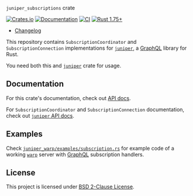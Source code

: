 `juniper_subscriptions` crate

[![Crates.io](https://img.shields.io/crates/v/juniper_subscriptions.svg?maxAge=2592000)](https://crates.io/crates/juniper_subscriptions)
[![Documentation](https://docs.rs/juniper_subscriptions/badge.svg)](https://docs.rs/juniper_subscriptions)
[![CI](https://github.com/graphql-rust/juniper/workflows/CI/badge.svg?branch=master "CI")](https://github.com/graphql-rust/juniper/actions?query=workflow%3ACI+branch%3Amaster)
[![Rust 1.75+](https://img.shields.io/badge/rustc-1.75+-lightgray.svg "Rust 1.75+")](https://blog.rust-lang.org/2023/12/28/Rust-1.75.0.html)

- [Changelog](https://github.com/graphql-rust/juniper/blob/juniper_subscriptions-v0.17.0/juniper_subscriptions/CHANGELOG.md)

This repository contains `SubscriptionCoordinator` and `SubscriptionConnection` implementations for 
[`juniper`], a [GraphQL] library for Rust.

You need both this and [`juniper`] crate for usage.




## Documentation

For this crate's documentation, check out [API docs](https://docs.rs/juniper_subscriptions).

For `SubscriptionCoordinator` and `SubscriptionConnection` documentation, check out [`juniper` API docs][`juniper`]. 




## Examples

Check [`juniper_warp/examples/subscription.rs`][1] for example code of a working [`warp`] server with [GraphQL] subscription handlers.




## License

This project is licensed under [BSD 2-Clause License](https://github.com/graphql-rust/juniper/blob/juniper_subscriptions-v0.17.0/juniper_subscriptions/LICENSE).




[`juniper`]: https://docs.rs/juniper
[`warp`]: https://docs.rs/warp
[GraphQL]: http://graphql.org

[1]: https://github.com/graphql-rust/juniper/blob/juniper_subscriptions-v0.17.0/juniper_warp/examples/subscription.rs
